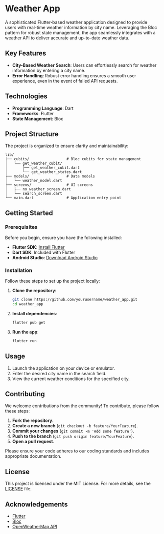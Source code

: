 # Weather App

A sophisticated Flutter-based weather application designed to provide users with real-time weather
information by city name. Leveraging the Bloc pattern for robust state management, the app
seamlessly integrates with a weather API to deliver accurate and up-to-date weather data.

## Key Features

- **City-Based Weather Search**: Users can effortlessly search for weather information by entering a
  city name.
- **Error Handling**: Robust error handling ensures a smooth user experience, even in the event of
  failed API requests.

## Technologies

- **Programming Language**: Dart
- **Frameworks**: Flutter
- **State Management**: Bloc

## Project Structure

The project is organized to ensure clarity and maintainability:

```
lib/
├── cubits/                 # Bloc cubits for state management
│   └── get_weather_cubit/
│       ├── get_weather_cubit.dart
│       └── get_weather_states.dart
├── models/                 # Data models
│   └── weather_model.dart
├── screens/                # UI screens
│   ├── no_weather_screen.dart
│   └── search_screen.dart
└── main.dart               # Application entry point
```

## Getting Started

### Prerequisites

Before you begin, ensure you have the following installed:

- **Flutter SDK**: [Install Flutter](https://flutter.dev/docs/get-started/install)
- **Dart SDK**: Included with Flutter
- **Android Studio**: [Download Android Studio](https://developer.android.com/studio)

### Installation

Follow these steps to set up the project locally:

1. **Clone the repository**:
    ```sh
    git clone https://github.com/yourusername/weather_app.git
    cd weather_app
    ```

2. **Install dependencies**:
    ```sh
    flutter pub get
    ```

3. **Run the app**:
    ```sh
    flutter run
    ```

## Usage

1. Launch the application on your device or emulator.
2. Enter the desired city name in the search field.
3. View the current weather conditions for the specified city.

## Contributing

We welcome contributions from the community! To contribute, please follow these steps:

1. **Fork the repository**.
2. **Create a new branch** (`git checkout -b feature/YourFeature`).
3. **Commit your changes** (`git commit -m 'Add some feature'`).
4. **Push to the branch** (`git push origin feature/YourFeature`).
5. **Open a pull request**.

Please ensure your code adheres to our coding standards and includes appropriate documentation.

## License

This project is licensed under the MIT License. For more details, see the [LICENSE](LICENSE) file.

## Acknowledgements

- [Flutter](https://flutter.dev/)
- [Bloc](https://bloclibrary.dev/)
- [OpenWeatherMap API](https://openweathermap.org/api)
